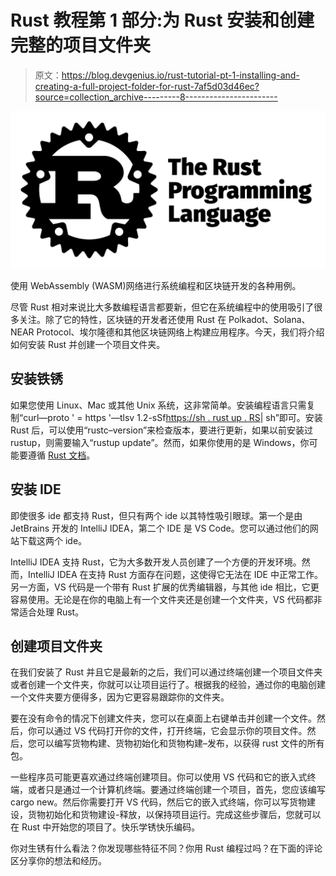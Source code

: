 # Rust 教程第 1 部分:为 Rust 安装和创建完整的项目文件夹

> 原文：<https://blog.devgenius.io/rust-tutorial-pt-1-installing-and-creating-a-full-project-folder-for-rust-7af5d03d46ec?source=collection_archive---------8----------------------->

![](img/2b8403b5c6e11f4e2e3c65f63808d0bf.png)

使用 WebAssembly (WASM)网络进行系统编程和区块链开发的各种用例。

尽管 Rust 相对来说比大多数编程语言都要新，但它在系统编程中的使用吸引了很多关注。除了它的特性，区块链的开发者还使用 Rust 在 Polkadot、Solana、NEAR Protocol、埃尔隆德和其他区块链网络上构建应用程序。今天，我们将介绍如何安装 Rust 并创建一个项目文件夹。

## 安装铁锈

如果您使用 Linux、Mac 或其他 Unix 系统，这非常简单。安装编程语言只需复制“curl—proto ' = https '—tlsv 1.2-sSf[https://sh . rust up . RS](https://sh.rustup.rs)| sh”即可。安装 Rust 后，可以使用“rustc–version”来检查版本，要进行更新，如果以前安装过 rustup，则需要输入“rustup update”。然而，如果你使用的是 Windows，你可能要遵循 [Rust 文档](https://rust-lang.github.io/rustup/installation/windows.html)。

## 安装 IDE

即使很多 ide 都支持 Rust，但只有两个 ide 以其特性吸引眼球。第一个是由 JetBrains 开发的 IntelliJ IDEA，第二个 IDE 是 VS Code。您可以通过他们的网站下载这两个 ide。

IntelliJ IDEA 支持 Rust，它为大多数开发人员创建了一个方便的开发环境。然而，IntelliJ IDEA 在支持 Rust 方面存在问题，这使得它无法在 IDE 中正常工作。另一方面，VS 代码是一个带有 Rust 扩展的优秀编辑器，与其他 ide 相比，它更容易使用。无论是在你的电脑上有一个文件夹还是创建一个文件夹，VS 代码都非常适合处理 Rust。

## 创建项目文件夹

在我们安装了 Rust 并且它是最新的之后，我们可以通过终端创建一个项目文件夹或者创建一个文件夹，你就可以让项目运行了。根据我的经验，通过你的电脑创建一个文件夹要方便得多，因为它更容易跟踪你的文件夹。

要在没有命令的情况下创建文件夹，您可以在桌面上右键单击并创建一个文件。然后，你可以通过 VS 代码打开你的文件，打开终端，它会显示你的项目文件。然后，您可以编写货物构建、货物初始化和货物构建–发布，以获得 rust 文件的所有包。

一些程序员可能更喜欢通过终端创建项目。你可以使用 VS 代码和它的嵌入式终端，或者只是通过一个计算机终端。要通过终端创建一个项目，首先，您应该编写 cargo new。然后你需要打开 VS 代码，然后它的嵌入式终端，你可以写货物建设，货物初始化和货物建设-释放，以保持项目运行。完成这些步骤后，您就可以在 Rust 中开始您的项目了。快乐学锈快乐编码。

你对生锈有什么看法？你发现哪些特征不同？你用 Rust 编程过吗？在下面的评论区分享你的想法和经历。